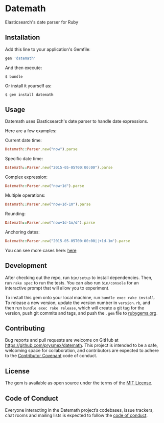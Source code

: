 # Datemath

Elasticsearch's date parser for Ruby

## Installation

Add this line to your application's Gemfile:

```ruby
gem 'datemath'
```

And then execute:

    $ bundle

Or install it yourself as:

    $ gem install datemath

## Usage

Datemath uses Elasticsearch's date parser to handle date expressions. 

Here are a few examples: 

Current date time: 

```ruby
Datemath::Parser.new("now").parse
```

Specific date time: 

```ruby
Datemath::Parser.new("2015-05-05T00:00:00").parse
```

Complex expression: 

```ruby
Datemath::Parser.new("now+1d").parse
```

Multiple operations: 

```ruby
Datemath::Parser.new("now+1d-1m").parse
```

Rounding: 

```ruby
Datemath::Parser.new("now+1d-1m/d").parse
```

Anchoring dates:

```ruby
Datemath::Parser.new("2015-05-05T00:00:00||+1d-1m").parse
```

You can see more cases here: [here](https://www.elastic.co/guide/en/elasticsearch/client/net-api/current/date-math-expressions.html)

## Development

After checking out the repo, run `bin/setup` to install dependencies. Then, run `rake spec` to run the tests. You can also run `bin/console` for an interactive prompt that will allow you to experiment.

To install this gem onto your local machine, run `bundle exec rake install`. To release a new version, update the version number in `version.rb`, and then run `bundle exec rake release`, which will create a git tag for the version, push git commits and tags, and push the `.gem` file to [rubygems.org](https://rubygems.org).

## Contributing

Bug reports and pull requests are welcome on GitHub at https://github.com/prysmex/datemath. This project is intended to be a safe, welcoming space for collaboration, and contributors are expected to adhere to the [Contributor Covenant](http://contributor-covenant.org) code of conduct.

## License

The gem is available as open source under the terms of the [MIT License](https://opensource.org/licenses/MIT).

## Code of Conduct

Everyone interacting in the Datemath project’s codebases, issue trackers, chat rooms and mailing lists is expected to follow the [code of conduct](https://github.com/prysmex/datemath/blob/master/CODE_OF_CONDUCT.md).
